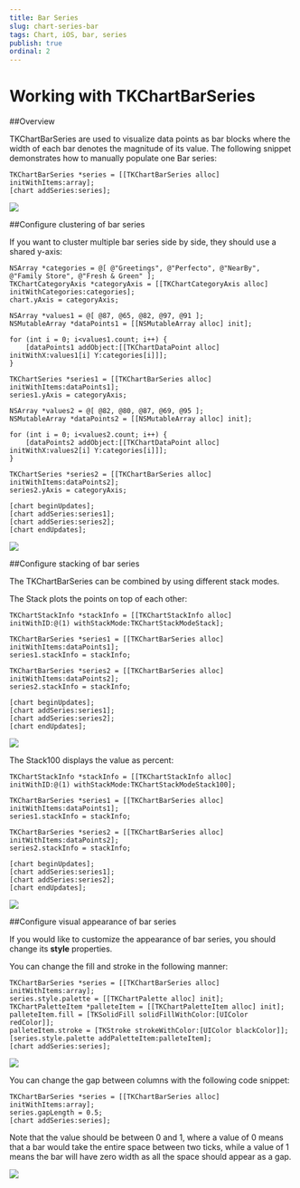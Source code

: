 ```yaml
---
title: Bar Series
slug: chart-series-bar
tags: Chart, iOS, bar, series
publish: true
ordinal: 2
---
```


Working with TKChartBarSeries
==============================

##Overview

TKChartBarSeries are used to visualize data points as bar blocks where the width of each bar denotes the magnitude of its value. The following snippet demonstrates how to manually populate one Bar series:

	TKChartBarSeries *series = [[TKChartBarSeries alloc] initWithItems:array];
	[chart addSeries:series];

<img src="../images/chart-series-bar001.png"/>

##Configure clustering of bar series

If you want to cluster multiple bar series side by side, they should use a shared y-axis:

	NSArray *categories = @[ @"Greetings", @"Perfecto", @"NearBy", @"Family Store", @"Fresh & Green" ];
	TKChartCategoryAxis *categoryAxis = [[TKChartCategoryAxis alloc] initWithCategories:categories];
	chart.yAxis = categoryAxis;
    
	NSArray *values1 = @[ @87, @65, @82, @97, @91 ];
	NSMutableArray *dataPoints1 = [[NSMutableArray alloc] init];
    
	for (int i = 0; i<values1.count; i++) {
   		[dataPoints1 addObject:[[TKChartDataPoint alloc] initWithX:values1[i] Y:categories[i]]];
	}
    
	TKChartSeries *series1 = [[TKChartBarSeries alloc] initWithItems:dataPoints1];
	series1.yAxis = categoryAxis;
    
	NSArray *values2 = @[ @82, @80, @87, @69, @95 ];
	NSMutableArray *dataPoints2 = [[NSMutableArray alloc] init];

	for (int i = 0; i<values2.count; i++) {
    	[dataPoints2 addObject:[[TKChartDataPoint alloc] initWithX:values2[i] Y:categories[i]]];
	}
    
	TKChartSeries *series2 = [[TKChartBarSeries alloc] initWithItems:dataPoints2];
	series2.yAxis = categoryAxis;
    
	[chart beginUpdates];
	[chart addSeries:series1];
	[chart addSeries:series2];
	[chart endUpdates];

<img src="../images/chart-series-bar002.png"/>

##Configure stacking of bar series

The TKChartBarSeries can be combined by using different stack modes.

The Stack plots the points on top of each other:

	TKChartStackInfo *stackInfo = [[TKChartStackInfo alloc] initWithID:@(1) withStackMode:TKChartStackModeStack];

	TKChartBarSeries *series1 = [[TKChartBarSeries alloc] initWithItems:dataPoints1];
	series1.stackInfo = stackInfo;

	TKChartBarSeries *series2 = [[TKChartBarSeries alloc] initWithItems:dataPoints2];
	series2.stackInfo = stackInfo;

	[chart beginUpdates];
	[chart addSeries:series1];
	[chart addSeries:series2];
	[chart endUpdates];

<img src="../images/chart-series-bar003.png"/>

The Stack100 displays the value as percent:

	TKChartStackInfo *stackInfo = [[TKChartStackInfo alloc] initWithID:@(1) withStackMode:TKChartStackModeStack100];

	TKChartBarSeries *series1 = [[TKChartBarSeries alloc] initWithItems:dataPoints1];
	series1.stackInfo = stackInfo;

	TKChartBarSeries *series2 = [[TKChartBarSeries alloc] initWithItems:dataPoints2];
	series2.stackInfo = stackInfo;

	[chart beginUpdates];
	[chart addSeries:series1];
	[chart addSeries:series2];
	[chart endUpdates];

<img src="../images/chart-series-bar004.png"/>

##Configure visual appearance of bar series

If you would like to customize the appearance of bar series, you should change its **style** properties.

You can change the fill and stroke in the following manner:

	TKChartBarSeries *series = [[TKChartBarSeries alloc] initWithItems:array];
	series.style.palette = [[TKChartPalette alloc] init];
	TKChartPaletteItem *palleteItem = [[TKChartPaletteItem alloc] init];
	palleteItem.fill = [TKSolidFill solidFillWithColor:[UIColor redColor]];
	palleteItem.stroke = [TKStroke strokeWithColor:[UIColor blackColor]];
	[series.style.palette addPaletteItem:palleteItem];
	[chart addSeries:series];

<img src="../images/chart-series-bar005.png"/>

You can change the gap between columns with the following code snippet:

	TKChartBarSeries *series = [[TKChartBarSeries alloc] initWithItems:array];
	series.gapLength = 0.5;
	[chart addSeries:series];

Note that the value should be between 0 and 1, where a value of 0 means that a bar would take the entire space between two ticks, while a value of 1 means the bar will have zero width as all the space should appear as a gap.

<img src="../images/chart-series-bar006.png"/>
